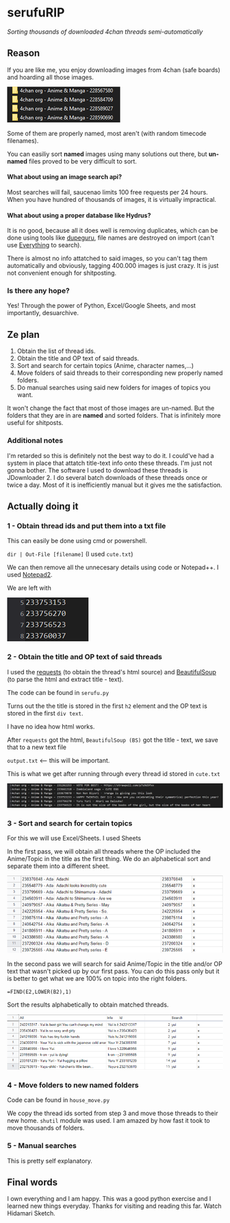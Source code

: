 # serufuRIP
*Sorting thousands of downloaded 4chan threads semi-automatically*


## Reason
If you are like me, you enjoy downloading images from 4chan (safe boards) and hoarding all those images. 

![datahoarding](/Assets/www1.png)

Some of them are properly named, most aren't (with random timecode filenames).

You can easiliy sort **named** images using many solutions out there, but **un-named** files proved to be very difficult to sort.

#### **What about using an image search api?**
Most searches will fail, saucenao limits 100 free requests per 24 hours. When you have hundred of thousands of images, it is virtually impractical.

#### **What about using a proper database like Hydrus?**

It is no good, because all it does well is removing duplicates, which can be done using tools like [dupeguru](https://github.com/arsenetar/dupeguru), file names are destroyed on import (can't use [Everything](https://www.voidtools.com/) to search). 

There is almost no info attatched to said images, so you can't tag them automatically and obviously, tagging 400.000 images is just crazy. It is just not convenient enough for shitposting.

### Is there any hope?

Yes! Through the power of Python, Excel/Google Sheets, and most importantly, desuarchive.

## Ze plan

1. Obtain the list of thread ids.
2. Obtain the title and OP text of said threads.
3. Sort and search for certain topics (Anime, character names,...)
4. Move folders of said threads to their corresponding new properly named folders.
5. Do manual searches using said new folders for images of topics you want.

It won't change the fact that most of those images are un-named. But the folders that they are in are **named** and sorted folders. That is infinitely more useful for shitposts.

### Additional notes

I'm retarded so this is definitely not the best way to do it. I could've had a system in place that attatch title-text info onto these threads. I'm just not gonna bother. The software I used to download these threads is JDownloader 2. I do several batch downloads of these threads once or twice a day. Most of it is inefficiently manual but it gives me the satisfaction.

## Actually doing it

### 1 - Obtain thread ids and put them into a txt file

This can easily be done using cmd or powershell.

`dir | Out-File [filename]` (I used `cute.txt`)

We can then remove all the unnecesary details using code or Notepad++. I used [Notepad2](https://github.com/zufuliu/notepad2).

We are left with 

![cute.txt](/Assets/www2.png)

### 2 - Obtain the title and OP text of said threads

I used the [requests](https://github.com/psf/requests) (to obtain the thread's html source) and [BeautifulSoup](https://code.launchpad.net/beautifulsoup) (to parse the html and extract title - text).

The code can be found in `serufu.py`

Turns out the the title is stored in the first `h2` element and the OP text is stored in the first `div text`.

I have no idea how html works.

After `requests` got the html, `BeautifulSoup (BS)` got  the title - text, we save that to a new text file

`output.txt` <-- this will be important.

This is what we get after running through every thread id stored in `cute.txt`

![output.txt](/Assets/www3.png)

### 3 - Sort and search for certain topics

For this we will use Excel/Sheets. I used Sheets

In the first pass, we will obtain all threads where the OP included the Anime/Topic in the title as the first thing. We do an alphabetical sort and separate them into a different sheet.

![sheets 1](/Assets/www4.png)

In the second pass we will search for said Anime/Topic in the title and/or OP text that wasn't picked up by our first pass. You can do this pass only but it is better to get what we are 100% on topic into the right folders.

```
=FIND(E2,LOWER(B2),1)
```

Sort the results alphabetically to obtain matched threads.

![sheets 2](/Assets/www5.png)

### 4 - Move folders to new named folders

Code can be found in `house_move.py` 

We copy the thread ids sorted from step 3 and move those threads to their new home. `shutil` module was used. I am amazed by how fast it took to move thousands of folders.

### 5 - Manual searches

This is pretty self explanatory.

## Final words

I own everything and I am happy. This was a good python exercise and I learned new things everyday. Thanks for visiting and reading this far. Watch Hidamari Sketch.
